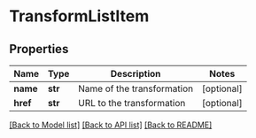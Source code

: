 # TransformListItem

## Properties
Name | Type | Description | Notes
------------ | ------------- | ------------- | -------------
**name** | **str** | Name of the transformation | [optional] 
**href** | **str** | URL to the transformation | [optional] 

[[Back to Model list]](../README.md#documentation-for-models) [[Back to API list]](../README.md#documentation-for-api-endpoints) [[Back to README]](../README.md)


